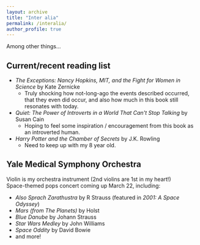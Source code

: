 ```yaml
---
layout: archive
title: "Inter alia"
permalink: /interalia/
author_profile: true
---
```


Among other things...

## Current/recent reading list
- _The Exceptions: Nancy Hopkins, MIT, and the Fight for Women in Science_ by Kate Zernicke
    - Truly shocking how not-long-ago the events described occurred, that they even did occur, and also how much in this book still resonates with today.
- _Quiet: The Power of Introverts in a World That Can't Stop Talking_ by Susan Cain
    - Hoping to feel some inspiration / encouragement from this book as an introverted human.
- _Harry Potter and the Chamber of Secrets_ by J.K. Rowling
    - Need to keep up with my 8 year old.

## Yale Medical Symphony Orchestra
Violin is my orchestra instrument (2nd violins are 1st in my heart!)  
Space-themed pops concert coming up March 22, including:
- _Also Sprach Zarathustra_ by R Strauss (featured in _2001: A Space Odyssey_)
- _Mars (from The Planets)_ by Holst
- _Blue Danube_ by Johann Strauss
- _Star Wars Medley_ by John Williams
- _Space Oddity_ by David Bowie
- and more!


